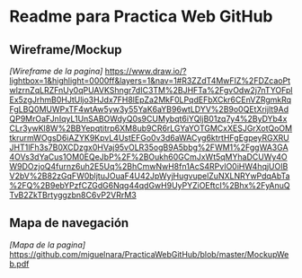 # Readme para Practica Web GitHub
## Wireframe/Mockup
*[Wireframe de la pagina]*
https://www.draw.io/?lightbox=1&highlight=0000ff&layers=1&nav=1#R3ZZdT4MwFIZ%2FDZcaoPtwlzrnZqLRZFnUy0qPUAVKShngr7dIC3TM%2BJHFTa%2FgvOdw2j7nTYOFplEx5zgJrhmB0HJtUljo3HJdx7FH8lEpZa2MkF0LPqdEFbXCkr6CEnVZRgmkRqFgLBQ0MUWPxTF4wtAw5yw3y55YaK6aYB96wtLDYV%2B9o0QEtXrijlt9AdQP9MrOaFJnIqyL1UnSABOWdyQ0s9CUMybqt6iYQljB01zq7y4%2ByDYb4xCLr3ywKl8W%2BBYepqtitrp6XM8ub9CR6rLGYaYOTGMCxXESJGrXotQoOMtkrurmWOgsD6iAZYK9KpvL4UstEFGo0v3d6aWACyg6ktrtHFgEgpeyRGXRUJHT1lFh3s7B0XCDzgx0HVaj95vOLR35ogB9A5bbg%2FWM1%2FggWA3GA4OVs3dYaCus1OM0EQeJbP%2F%2BOukh60GCmJxWt5qMYhaDCUWy4OW9DOzjoQ4furnz6uh2E5Uq%2BhCmwNwH8fn1AcS4RPvIO0iHW4hqjUOIBV2bV%2B82zGqFW0bljtuJOuaF4U42JpWyjHugvupelZuNXLNRYwPdqAbTa%2FQ%2B9ebYPzfCZGdG6Nqg44qdGwH9UyPYZiOEftcI%2Bhx%2FyAnuQTvB2ZkTBrtyggzbn8C6vP2VRrM3

## Mapa de navegación
*[Mapa de la pagina]*
https://github.com/miguelnara/PracticaWebGitHub/blob/master/MockupWeb.pdf
